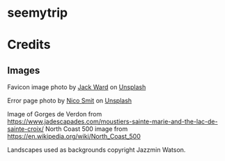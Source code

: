 # seemytrip


# Credits

## Images
Favicon image photo by [Jack Ward]("https://unsplash.com/@jackward?utm_content=creditCopyText&utm_medium=referral&utm_source=unsplash") on [Unsplash]("https://unsplash.com/photos/asphalt-road-between-pine-trees-1sddRcdi5Ns?utm_content=creditCopyText&utm_medium=referral&utm_source=unsplash")

Error page photo by [Nico Smit]("https://unsplash.com/@nicosmit99?utm_content=creditCopyText&utm_medium=referral&utm_source=unsplash") on [Unsplash]("https://unsplash.com/photos/a-yellow-road-closed-sign-sitting-on-the-side-of-a-road-MWKQ8jsnid0?utm_content=creditCopyText&utm_medium=referral&utm_source=unsplash")
  
  
Image of Gorges de Verdon from https://www.jadescapades.com/moustiers-sainte-marie-and-the-lac-de-sainte-croix/
North Coast 500 image from https://en.wikipedia.org/wiki/North_Coast_500
<!-- Home page background from https://www.serre-chevalier.com/en/domaine-altitude/domaine-serre-chevalier-ete -->
Landscapes used as backgrounds copyright Jazzmin Watson.